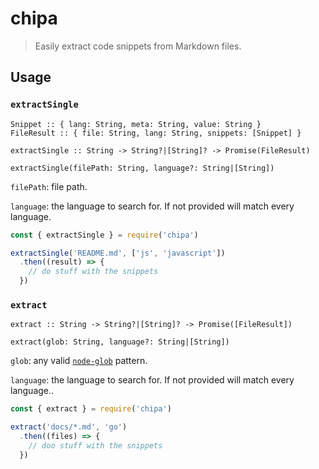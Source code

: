 # chipa 

> Easily extract code snippets from Markdown files.

## Usage

### `extractSingle`

```
Snippet :: { lang: String, meta: String, value: String }
FileResult :: { file: String, lang: String, snippets: [Snippet] }

extractSingle :: String -> String?|[String]? -> Promise(FileResult)

extractSingle(filePath: String, language?: String|[String])
```

`filePath`: file path.

`language`: the language to search for. If not provided will match every
language.

```js
const { extractSingle } = require('chipa')

extractSingle('README.md', ['js', 'javascript'])
  .then((result) => {
    // do stuff with the snippets
  })
```

### `extract`

```
extract :: String -> String?|[String]? -> Promise([FileResult])

extract(glob: String, language?: String|[String])
```

`glob`: any valid [`node-glob`](https://github.com/isaacs/node-glob) pattern.

`language`: the language to search for. If not provided will match every
language..

```js
const { extract } = require('chipa')

extract('docs/*.md', 'go')
  .then((files) => {
    // doo stuff with the snippets
  })
```

